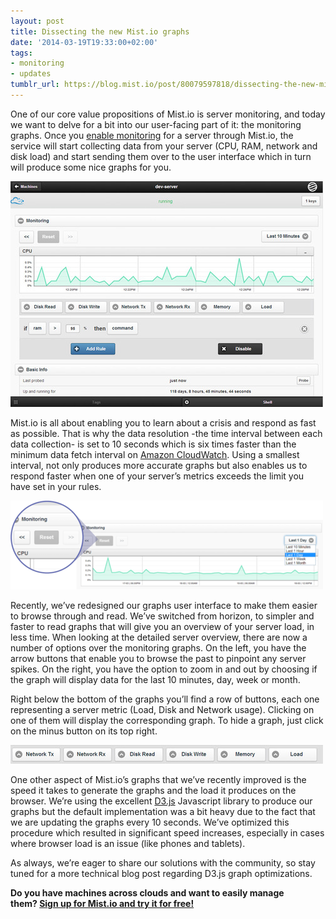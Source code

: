 ```yaml
---
layout: post
title: Dissecting the new Mist.io graphs
date: '2014-03-19T19:33:00+02:00'
tags:
- monitoring
- updates
tumblr_url: https://blog.mist.io/post/80079597818/dissecting-the-new-mistio-graphs
---
```

One of our core value propositions of Mist.io is server monitoring, and today we want to delve for a bit into our user-facing part of it: the monitoring graphs. Once you [enable monitoring](http://blog.mist.io/2014-02-27-setting-up-monitoring-and-alerting-for-your-servers-in)&nbsp;for a server through Mist.io, the service will start collecting data from your server (CPU, RAM, network and disk load) and start sending them over to the user interface which in turn will produce some nice graphs for you.

![image](/assets/tumblr-images/tumblr_inline_n2p1zjf5Aq1rgqrs8.jpg)

Mist.io is all about enabling you to learn about a crisis and respond as fast as possible. That is why the data resolution -the time interval between each data collection- is set to 10 seconds which is six times faster than the minimum data fetch interval on [Amazon CloudWatch](http://aws.amazon.com/cloudwatch/). Using a smallest interval, not only produces more accurate graphs but also enables us to respond faster when one of your server’s metrics exceeds the limit you have set in your rules.

![image](/assets/tumblr-images/tumblr_inline_n2p20xuKFU1rgqrs8.png)

Recently, we’ve redesigned our graphs user interface to make them easier to browse through and read. We’ve switched from horizon, to simpler and faster to read graphs that will give you an overview of your server load, in less time. When looking at the detailed server overview, there are now a number of options over the monitoring graphs. On the left, you have the arrow buttons that enable you to browse the past to pinpoint any server spikes. On the right, you have the option to zoom in and out by choosing if the graph will display data for the last 10 minutes, day, week or month.

Right below the bottom of the graphs you’ll find a row of buttons, each one representing a server metric (Load, Disk and Network usage). Clicking on one of them will display the corresponding graph. To hide a graph, just click on the minus button on its top right.

![image](/assets/tumblr-images/tumblr_inline_n2p21pEyL11rgqrs8.jpg)

One other aspect of Mist.io’s graphs that we’ve recently improved is the speed it takes to generate the graphs and the load it produces on the browser. We’re using the excellent [D3.js](http://d3js.org/)&nbsp;Javascript library to produce our graphs but the default implementation was a bit heavy due to the fact that we are updating the graphs every 10 seconds. We’ve optimized this procedure which resulted in significant speed increases, especially in cases where browser load is an issue (like phones and tablets).

As always, we’re eager to share our solutions with the community, so stay tuned for a more technical blog post regarding D3.js graph optimizations.

**Do you have machines across clouds and want to easily manage them?&nbsp;[Sign up for Mist.io and try it for free!](https://mist.io/)**

